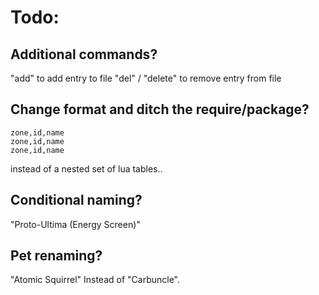 # Todo:
 
## Additional commands?
"add" to add entry to file
"del" / "delete" to remove entry from file

## Change format and ditch the require/package?
```
zone,id,name
zone,id,name
zone,id,name
```
instead of a nested set of lua tables..

 ## Conditional naming?
"Proto-Ultima (Energy Screen)"

 ## Pet renaming?
"Atomic Squirrel"
Instead of "Carbuncle".
